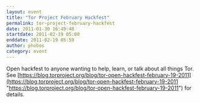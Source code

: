 ```yaml
---
layout: event
title: "Tor Project February Hackfest"
permalink: tor-project-february-hackfest
date: 2011-01-30 16:49:48
startdate: 2011-02-19 05:00
enddate: 2011-02-19 05:59
author: phobos
category: event
---
```


Open hackfest to anyone wanting to help, learn, or talk about all things Tor. See [https://blog.torproject.org/blog/tor-open-hackfest-february-19-2011](https://blog.torproject.org/blog/tor-open-hackfest-february-19-2011 "https://blog.torproject.org/blog/tor-open-hackfest-february-19-2011") for details.
